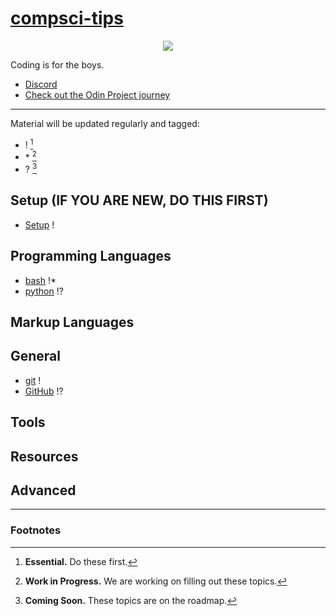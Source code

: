 # [compsci-tips](suasuasuasuasua.github.io/compsci-tips/)

<p align="center">
  <img src="https://i.kym-cdn.com/photos/images/newsfeed/001/562/650/cd0.jpg" />
</p>

Coding is for the boys.

- [Discord](https://discord.gg/G8CUV5W6Km)
- [Check out the Odin Project journey](https://github.com/suasuasuasuasua/odin-project)

---

Material will be updated regularly and tagged:

- ! [^1]
- \* [^2]
- ? [^3]

## Setup (IF YOU ARE NEW, DO THIS FIRST)

- [Setup](setup/) !

## Programming Languages

- [bash](./programming-languages/bash/) !\*
  <!-- - [c](c/) ? -->
  <!-- - [c++](cpp/) ? -->
  <!-- - [c#](cs/) ? -->
  <!-- - [java](java/) ? -->
  <!-- - [javascript](javascript/) ? -->
- [python](./programming-languages/python/) !?

## Markup Languages

<!-- - [markdown](md/) ? -->
<!-- - [html and css](htmlncss/) ? -->
<!-- - [LaTeX](latex/) ? -->

## General

- [git](./general/git/) !
- [GitHub](./general/github/) !?

## Tools

<!-- - [Text Editors](texteditors/) !? -->
<!-- - [IDEs](ides/) ? -->

## Resources

<!-- - [YouTube Channels](youtube/) ? -->
<!-- - [Online Courses](onlinecourses/) ? -->

## Advanced

<!-- - [vim](vim/) ? -->
<!-- - [Discrete Math](discretemath/) ? -->

---

### Footnotes

[^1]: **Essential.** Do these first.
[^2]: **Work in Progress.** We are working on filling out these topics.
[^3]: **Coming Soon.** These topics are on the roadmap.
